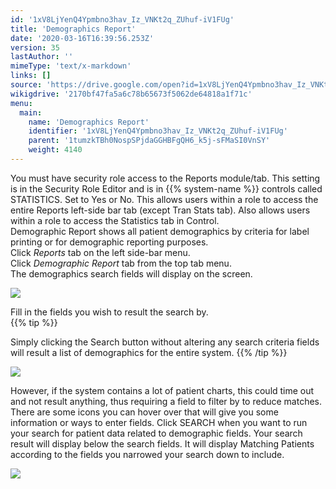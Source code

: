 ```yaml
---
id: '1xV8LjYenQ4Ypmbno3hav_Iz_VNKt2q_ZUhuf-iV1FUg'
title: 'Demographics Report'
date: '2020-03-16T16:39:56.253Z'
version: 35
lastAuthor: ''
mimeType: 'text/x-markdown'
links: []
source: 'https://drive.google.com/open?id=1xV8LjYenQ4Ypmbno3hav_Iz_VNKt2q_ZUhuf-iV1FUg'
wikigdrive: '2170bf47fa5a6c78b65673f5062de64818a1f71c'
menu:
  main:
    name: 'Demographics Report'
    identifier: '1xV8LjYenQ4Ypmbno3hav_Iz_VNKt2q_ZUhuf-iV1FUg'
    parent: '1tumzkTBh0NospSPjdaGGHBFgQH6_k5j-sFMaSI0VnSY'
    weight: 4140
---
```

You must have security role access to the Reports module/tab. This setting is in the Security Role Editor and is in {{% system-name %}} controls called STATISTICS. Set to Yes or No. This allows users within a role to access the entire Reports left-side bar tab (except Tran Stats tab). Also allows users within a role to access the Statistics tab in Control.  
Demographic Report shows all patient demographics by criteria for label printing or for demographic reporting purposes.  
Click *Reports* tab on the left side-bar menu.  
Click *Demographic Report* tab from the top tab menu.  
The demographics search fields will display on the screen.
  
![](../demographics-report.assets/dcb0a391c643f6b7f83593cfcf745393.png)  

Fill in the fields you wish to result the search by.  
{{% tip %}}

Simply clicking the Search button without altering any search criteria fields will result a list of demographics for the entire system.
{{% /tip %}}
  
![](../demographics-report.assets/d2212fa87261c8a3a13f037f867c86c9.png)  

However, if the system contains a lot of patient charts, this could time out and not result anything, thus requiring a field to filter by to reduce matches.
There are some icons you can hover over that will give you some information or ways to enter fields.
Click SEARCH when you want to run your search for patient data related to demographic fields.
Your search result will display below the search fields. It will display Matching Patients according to the fields you narrowed your search down to include.
  
![](../demographics-report.assets/0aa5544f0dd8876a8c18a846e8b46c32.png)  


